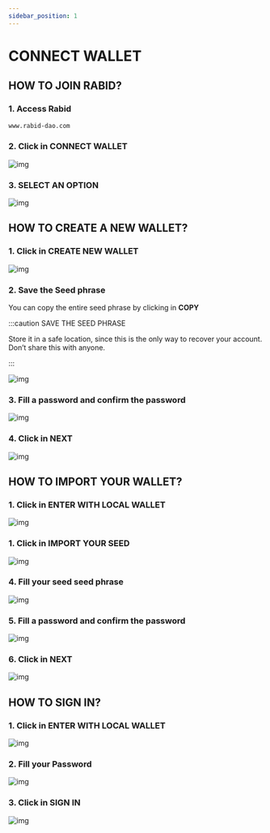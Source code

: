 ```yaml
---
sidebar_position: 1
---
```


# CONNECT WALLET

## HOW TO JOIN RABID?

### 1. Access **Rabid**

```bash
www.rabid-dao.com
```

### 2. Click in **CONNECT WALLET**

![img](/img/connect.png)

### 3. SELECT AN OPTION

![img](/img/option.png)

## HOW TO CREATE A NEW WALLET?

### 1. Click in **CREATE NEW WALLET**

![img](/img/createwallet.png)

### 2. Save the Seed phrase
 
You can copy the entire seed phrase by clicking in **COPY**

:::caution SAVE THE SEED PHRASE

Store it in a safe location, since this is the only way to recover your account. Don’t share this with anyone.

:::

![img](/img/seedphrase.png)

### 3. Fill a password and confirm the password

![img](/img/createpassword.png)

### 4. Click in **NEXT**

![img](/img/next1.png)

## HOW TO IMPORT YOUR WALLET?

### 1. Click in **ENTER WITH LOCAL WALLET**

![img](/img/enterlocal.png)

### 1. Click in **IMPORT YOUR SEED**

![img](/img/enterlocal.png)

### 4. Fill your seed seed phrase

![img](/img/fillseed.png)

### 5. Fill a password and confirm the password

![img](/img/createpassword2.png)

### 6. Click in **NEXT**

![img](/img/next2.png)

## HOW TO SIGN IN?

### 1. Click in **ENTER WITH LOCAL WALLET**

![img](/img/enterlocal.png)

### 2. Fill your Password

![img](/img/password.png)

### 3. Click in **SIGN IN**

![img](/img/signin.png)